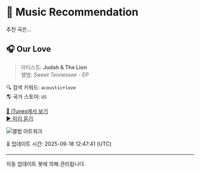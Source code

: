 
# 🎵 Music Recommendation

추천 곡은...

## 🎧 Our Love  
> 아티스트: **Judah & The Lion**  
> 앨범: _Sweet Tennessee - EP_  

🔍 검색 키워드: `acoustic+love`  
🌎 국가 스토어: `US`

[🔗 iTunes에서 보기](https://music.apple.com/us/album/our-love/633457105?i=633457484&uo=4)  
[▶️ 미리 듣기](https://audio-ssl.itunes.apple.com/itunes-assets/AudioPreview125/v4/19/48/15/19481590-534a-687a-df82-9487636af9c5/mzaf_12779575060439393181.plus.aac.p.m4a)

![앨범 아트워크](https://is1-ssl.mzstatic.com/image/thumb/Features114/v4/62/1f/e3/621fe3f5-b037-68d5-e03c-e4addbbbdcdf/dj.lwsnnynm.tif/100x100bb.jpg)

⏳ 업데이트 시간: 2025-09-18 12:47:41 (UTC)

---
자동 업데이트 봇에 의해 관리됩니다.
